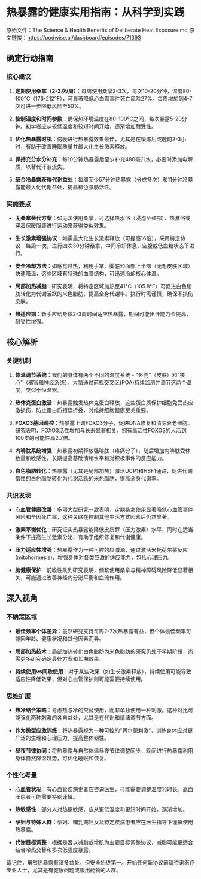 # 热暴露的健康实用指南：从科学到实践

原始文件：The Science & Health Benefits of Deliberate Heat Exposure.md
原文链接：https://podwise.ai/dashboard/episodes/71393

## 确定行动指南

### 核心建议

1. **定期使用桑拿（2-3次/周）**：每周使用桑拿2-3次，每次10-20分钟，温度80-100°C（176-212°F），可显著降低心血管事件死亡风险27%。每周增加到4-7次可进一步降低风险至50%。

2. **控制温度和时间参数**：确保热环境温度在80-100°C之间，每次暴露5-20分钟。初学者应从较低温度和较短时间开始，逐渐增加耐受性。

3. **优化热暴露时机**：傍晚进行热暴露效果最佳，尤其是在锻炼后或睡前2-3小时，有助于改善睡眠质量并最大化生长激素释放。

4. **保持充分水分补充**：每10分钟热暴露后至少补充480毫升水，必要时添加电解质，以替代汗液流失。

5. **结合冷暴露获得代谢益处**：每周至少57分钟热暴露（分成多次）和11分钟冷暴露能最大化代谢益处，提高棕色脂肪活性。

### 实施要点

- **无桑拿替代方案**：如无法使用桑拿，可选择热水浴（浸泡至颈部）、热淋浴或穿着保暖服装进行运动来获得类似效果。

- **生长激素增强协议**：如需最大化生长激素释放（可提高16倍），采用特定协议：每周一次，进行四次30分钟桑拿，中间冷却休息，空腹或低血糖状态下进行。

- **安全冷却方法**：如感觉过热，利用手掌、脚底和面部上半部（无毛皮肤区域）快速降温，这些区域有特殊的血管结构，可迅速冷却核心体温。

- **局部加热减脂**：研究表明，将特定区域加热至41°C（105.8°F）可促进白色脂肪转化为代谢活跃的米色脂肪，提高全身代谢率。执行时需谨慎，确保不损伤皮肤。

- **热适应期**：新手应给身体2-3周时间适应热暴露，期间可能出汗能力会提高，耐受性增强。

## 核心解析

### 关键机制

1. **体温调节系统**：我们的身体有两个不同的温度系统 - "外壳"（皮肤）和"核心"（器官和神经系统）。大脑通过前视交叉区(POA)持续监测并调节这两个温度，类似于恒温器。

2. **热休克蛋白激活**：热暴露触发热休克蛋白释放，这些蛋白质保护细胞免受热应激损伤，防止蛋白质错误折叠，对维持细胞健康至关重要。

3. **FOXO3基因调控**：热暴露上调FOXO3分子，促进DNA修复和清除衰老细胞。研究表明，FOXO3活性增加与长寿显著相关，拥有高活性FOXO3的人活到100岁的可能性高2.7倍。

4. **内啡肽系统增强**：热暴露初期释放强啡肽（疼痛分子），随后增加内啡肽受体数量和敏感性，长期提高基础情绪水平和对积极事件的反应能力。

5. **白色脂肪转化**：热暴露（尤其是局部加热）激活UCP1和HSF1通路，促进代谢惰性的白色脂肪转化为代谢活跃的米色脂肪，提高全身代谢率。

### 共识发现

- **心血管健康改善**：多项大型研究一致表明，定期桑拿使用显著降低心血管事件风险和全因死亡率，这种关联在控制其他生活方式因素后仍然显著。

- **激素平衡优化**：研究证实热暴露能降低皮质醇（压力激素）水平，同时在适当条件下提高生长激素分泌，有助于组织修复和代谢健康。

- **压力适应性增强**：热暴露作为一种可控的应激源，通过激活米托荷尔蒙反应(mitohormesis)，增强身体对各类应激的适应能力，包括心理压力。

- **脑健康保护**：前瞻性队列研究表明，频繁使用桑拿与精神障碍风险降低显著相关，可能通过改善神经内分泌平衡和血流作用。

## 深入视角

### 不确定区域

- **最佳频率个体差异**：虽然研究支持每周2-7次热暴露有益，但个体最佳频率可能因年龄、健康状况和其他因素而异。

- **局部加热技术**：局部加热转化白色脂肪为米色脂肪的研究仍处于早期阶段，尚需更多研究确定最佳方案和长期效果。

- **持续使用vs间歇使用**：对于某些效果（如生长激素释放），持续使用可能导致适应性降低效果，但对心血管保护则可能需要持续使用。

### 思维扩展

- **热冷结合策略**：考虑热与冷的交替使用，而非单独使用一种刺激。这种对比可能强化两种刺激的各自益处，尤其是在代谢和情绪调节方面。

- **作为微型应激训练**：将热暴露视为一种可控的"荷尔蒙刺激"，训练身体应对更广泛的生理和心理压力，提高整体韧性。

- **昼夜节律协同**：将热暴露与自然体温昼夜节律调整同步，晚间进行热暴露利用身体自然降温趋势，可优化睡眠和恢复。

### 个性化考量

- **心血管状况**：有心血管疾病史者应咨询医生，可能需要调整温度和时长。高血压患者可能需要特别谨慎。

- **热敏感性**：部分人对热更敏感，应从更低温度和更短时间开始，逐渐增加。

- **孕妇与特殊人群**：孕妇、哺乳期妇女及特定疾病患者应在医生指导下谨慎使用热暴露。

- **代谢目标调整**：根据是否以减脂或增肌为主要目标调整协议，减脂可能更适合结合冷热交替和多次低强度暴露。

请记住，虽然热暴露有诸多益处，但安全始终第一。开始任何新协议前请咨询医疗专业人士，尤其是有健康问题或服用药物的人群。
